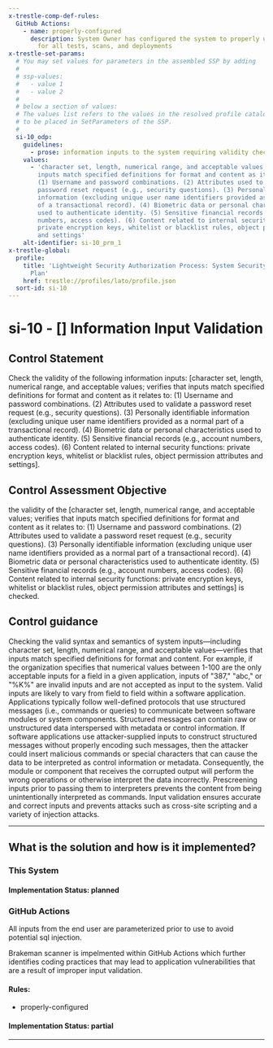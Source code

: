 ```yaml
---
x-trestle-comp-def-rules:
  GitHub Actions:
    - name: properly-configured
      description: System Owner has configured the system to properly utilize CI/CD
        for all tests, scans, and deployments
x-trestle-set-params:
  # You may set values for parameters in the assembled SSP by adding
  #
  # ssp-values:
  #   - value 1
  #   - value 2
  #
  # below a section of values:
  # The values list refers to the values in the resolved profile catalog, and the ssp-values represent new values
  # to be placed in SetParameters of the SSP.
  #
  si-10_odp:
    guidelines:
      - prose: information inputs to the system requiring validity checks are defined;
    values:
      - 'character set, length, numerical range, and acceptable values; verifies that
        inputs match specified definitions for format and content as it relates to:
        (1) Username and password combinations. (2) Attributes used to validate a
        password reset request (e.g., security questions). (3) Personally identifiable
        information (excluding unique user name identifiers provided as a normal part
        of a transactional record). (4) Biometric data or personal characteristics
        used to authenticate identity. (5) Sensitive financial records (e.g., account
        numbers, access codes). (6) Content related to internal security functions:
        private encryption keys, whitelist or blacklist rules, object permission attributes
        and settings'
    alt-identifier: si-10_prm_1
x-trestle-global:
  profile:
    title: 'Lightweight Security Authorization Process: System Security and Privacy
      Plan'
    href: trestle://profiles/lato/profile.json
  sort-id: si-10
---
```


# si-10 - \[\] Information Input Validation

## Control Statement

Check the validity of the following information inputs: [character set, length, numerical range, and acceptable values; verifies that inputs match specified definitions for format and content as it relates to: (1) Username and password combinations. (2) Attributes used to validate a password reset request (e.g., security questions). (3) Personally identifiable information (excluding unique user name identifiers provided as a normal part of a transactional record). (4) Biometric data or personal characteristics used to authenticate identity. (5) Sensitive financial records (e.g., account numbers, access codes). (6) Content related to internal security functions: private encryption keys, whitelist or blacklist rules, object permission attributes and settings].

## Control Assessment Objective

the validity of the [character set, length, numerical range, and acceptable values; verifies that inputs match specified definitions for format and content as it relates to: (1) Username and password combinations. (2) Attributes used to validate a password reset request (e.g., security questions). (3) Personally identifiable information (excluding unique user name identifiers provided as a normal part of a transactional record). (4) Biometric data or personal characteristics used to authenticate identity. (5) Sensitive financial records (e.g., account numbers, access codes). (6) Content related to internal security functions: private encryption keys, whitelist or blacklist rules, object permission attributes and settings] is checked.

## Control guidance

Checking the valid syntax and semantics of system inputs—including character set, length, numerical range, and acceptable values—verifies that inputs match specified definitions for format and content. For example, if the organization specifies that numerical values between 1-100 are the only acceptable inputs for a field in a given application, inputs of "387," "abc," or "%K%" are invalid inputs and are not accepted as input to the system. Valid inputs are likely to vary from field to field within a software application. Applications typically follow well-defined protocols that use structured messages (i.e., commands or queries) to communicate between software modules or system components. Structured messages can contain raw or unstructured data interspersed with metadata or control information. If software applications use attacker-supplied inputs to construct structured messages without properly encoding such messages, then the attacker could insert malicious commands or special characters that can cause the data to be interpreted as control information or metadata. Consequently, the module or component that receives the corrupted output will perform the wrong operations or otherwise interpret the data incorrectly. Prescreening inputs prior to passing them to interpreters prevents the content from being unintentionally interpreted as commands. Input validation ensures accurate and correct inputs and prevents attacks such as cross-site scripting and a variety of injection attacks.

______________________________________________________________________

## What is the solution and how is it implemented?

<!-- For implementation status enter one of: implemented, partial, planned, alternative, not-applicable -->

<!-- Note that the list of rules under ### Rules: is read-only and changes will not be captured after assembly to JSON -->

### This System

<!-- Add implementation prose for the main This System component for control: si-10 -->

#### Implementation Status: planned

### GitHub Actions

All inputs from the end user are parameterized prior to use to avoid potential sql injection.

Brakeman scanner is impelmented within GitHub Actions which further identifies coding practices
that may lead to application vulnerabilities that are a result of improper input validation.

#### Rules:

  - properly-configured

#### Implementation Status: partial

______________________________________________________________________

